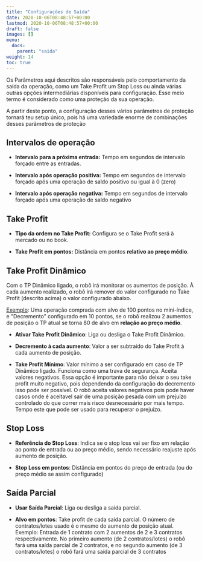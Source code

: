 ```yaml
---
title: "Configurações de Saída"
date: 2020-10-06T08:48:57+00:00
lastmod: 2020-10-06T08:48:57+00:00
draft: false
images: []
menu:
  docs:
    parent: "saida"
weight: 14
toc: true
---
```


Os Parâmetros aqui descritos são responsáveis pelo comportamento da saída da operação, como um Take Profit um Stop Loss ou ainda várias outras opções intermediárias disponíveis para configuração. Esse meio termo é considerado como uma proteção da sua operação.

A partir deste ponto, a configuração desses vários parâmetros de proteção tornará teu setup único, pois há uma variedade enorme de combinações desses parâmetros de proteção 

## Intervalos de operação

- **Intervalo para a próxima entrada:** Tempo em segundos de intervalo forçado entre as entradas.

- **Intervalo após operação positiva:** Tempo em segundos de intervalo forçado após uma operação de saldo positivo ou igual à 0 (zero)

- **Intervalo após operação negativa:** Tempo em segundos de intervalo forçado após uma operação de saldo negativo

## Take Profit

- **Tipo da ordem no Take Profit:** Configura se o Take Profit será à mercado ou no book.

- **Take Profit em pontos:** Distância em pontos **relativo ao preço médio**.

## Take Profit Dinâmico

Com o TP Dinâmico ligado, o robô irá monitorar os aumentos de posição. À cada aumento realizado, o robô irá remover do valor configurado no Take Profit (descrito acima) o valor configurado abaixo.

<ins>Exemplo</ins>: Uma operação comprada com alvo de 100 pontos no mini-índice, e "Decremento" configurado em 10 pontos, se o robô realizou 2 aumentos de posição o TP atual se torna 80 de alvo em **relação ao preço médio**.

- **Ativar Take Profit Dinâmico**: Liga ou desliga o Take Profit Dinâmico.

- **Decremento à cada aumento**: Valor a ser subtraído do Take Profit à cada aumento de posição.

- **Take Profit Mínimo**: Valor mínimo a ser configurado em caso de TP Dinâmico ligado. Funciona como uma trava de segurança. Aceita valores negativos. Essa opção é importante para não deixar o seu take profit muito negativo, pois dependendo da configuração do decremento isso pode ser possível. O robô aceita valores negativos pois pode haver casos onde é aceitavel sair de uma posição pesada com um prejuízo controlado do que correr mais risco desnecessário por mais tempo. Tempo este que pode ser usado para recuperar o prejuízo.

## Stop Loss

- **Referência do Stop Loss**: Indica se o stop loss vai ser fixo em relação ao ponto de entrada ou ao preço médio, sendo necessário reajuste após aumento de posição.

- **Stop Loss em pontos**: Distância em pontos do preço de entrada (ou do preço médio se assim configurado)

## Saída Parcial

- **Usar Saída Parcial**: Liga ou desliga a saída parcial.

- **Alvo em pontos**: Take profit de cada saída parcial. O número de contratos/lotes usado é o mesmo do aumento de posição atual. Exemplo: Entrada de 1 contrato com 2 aumentos de 2 e 3 contratos respectivamente. No primeiro aumento (de 2 contratos/lotes) o robô fará uma saída parcial de 2 contratos, e no segundo aumento (de 3 contratos/lotes) o robô fará uma saída parcial de 3 contratos